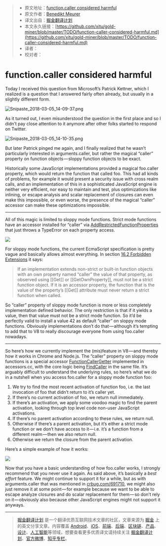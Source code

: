 > * 原文地址：[function.caller considered harmful](https://medium.com/@bmeurer/function-caller-considered-harmful-45f06916c907)
> * 原文作者：[Benedikt Meurer](https://medium.com/@bmeurer?source=post_header_lockup)
> * 译文出自：[掘金翻译计划](https://github.com/xitu/gold-miner)
> * 本文永久链接：[https://github.com/xitu/gold-miner/blob/master/TODO/function-caller-considered-harmful.md](https://github.com/xitu/gold-miner/blob/master/TODO/function-caller-considered-harmful.md)
> * 译者：
> * 校对者：

# function.caller considered harmful

Today I received this question from Microsoft’s Patrick Kettner, which I realized is a question that I answered fairly often already, but usually in a slightly different form.

![Snipaste_2018-03-05_14-09-37.png](https://i.loli.net/2018/03/05/5a9cdf3029af2.png)

As it turned out, I even misunderstood the question in the first place and so I didn’t pay close attention to it anymore after other folks started to respond on Twitter.

![Snipaste_2018-03-05_14-10-35.png](https://i.loli.net/2018/03/05/5a9cdf5faff49.png)

But later Patrick pinged me again, and I finally realized that he wasn’t particularly interested in arguments.caller, but rather the magical “caller” property on function objects — sloppy function objects to be exact.

Historically some JavaScript implementations provided a magical foo.caller property, which would return the function that called foo. This had all kinds of problems, for example it would present a security issue with cross realm calls, and an implementation of this in a sophisticated JavaScript engine is neither very efficient, nor easy to maintain and test, plus optimizations like inlining, or escape analysis and scalar replacement of closures can even make this impossible, or even worse, the presence of the magical “caller” accessor can make these optimizations impossible.

* * *

All of this magic is limited to sloppy mode functions. Strict mode functions have an accessor installed for “caller” via [AddRestrictedFunctionProperties](https://tc39.github.io/ecma262/#sec-addrestrictedfunctionproperties) that just throws a TypeError on each property access.

![](https://cdn-images-1.medium.com/max/800/1*c_2sPWSdvAKKPq1Lz9BD7A.png)

For sloppy mode functions, the current EcmaScript specification is pretty vague and basically allows almost everything. In section [16.2 Forbidden Extensions](https://tc39.github.io/ecma262/#sec-forbidden-extensions) it says:

> If an implementation extends non-strict or built-in function objects with an own property named “caller” the value of that property, as observed using [[Get]] or [[GetOwnProperty]], must not be a strict function object. If it is an accessor property, the function that is the value of the property’s [[Get]] attribute must never return a strict function when called.

So “caller” property of sloppy mode function is more or less completely implementation defined behavior. The only restriction is that if it yields a value, then that value must not be a strict mode function. So it’d be perfectly valid to install a value 42 as default “caller” on sloppy mode functions. Obviously implementations don’t do that — although it’s tempting to add that to V8 to really discourage everyone from using foo.caller nowadays.

* * *

So here’s how we currently implement the (mis)feature in V8 — and thereby how it works in Chrome and Node.js. The “caller” property on sloppy mode functions is a special accessor [FunctionCallerGetter](https://cs.chromium.org/chromium/src/v8/src/accessors.cc?type=cs&l=1044) implemented in accessors.cc, with the core logic being [FindCaller](https://cs.chromium.org/chromium/src/v8/src/accessors.cc?type=cs&l=1000) in the same file. It’s arguably difficult to understand the underlying rules, so here’s what we do in a nutshell when you access foo.caller for a sloppy mode function foo:

1.  We try to find the most recent activation of function foo, i.e. the last invocation of foo that didn’t return to it’s caller yet.
2.  If there’s no current activation of foo, we return null immediately.
3.  If there’s an activation, we apply some voodoo magic to find the parent activation, looking through top level code non-user JavaScript activations.
4.  If there’s no parent activation according to these rules, we return null.
5.  Otherwise if there’s a parent activation, but it’s either a strict mode function or we don’t have access to it — i.e. it’s a function from a different realm — then we also return null.
6.  Otherwise we return the closure from the parent activation.

Here’s a simple example of how it works:

![](https://cdn-images-1.medium.com/max/800/1*ulOC-6Xuiy9FGDKk19ge0A.png)

Now that you have a basic understanding of how foo.caller works, I strongly recommend that you never use it again. As said above, it’s basically a _best effort_ feature. We might continue to support it for a while, but as with arguments.caller that was mentioned in [crbug.com/691710](https://bugs.chromium.org/p/chromium/issues/detail?id=691710), we might also just remove it at some point — for example because we want to be able to escape analyze closures and do scalar replacement for them — so don’t rely on it — obviously also because other JavaScript engines might not support it anyways.


---

> [掘金翻译计划](https://github.com/xitu/gold-miner) 是一个翻译优质互联网技术文章的社区，文章来源为 [掘金](https://juejin.im) 上的英文分享文章。内容覆盖 [Android](https://github.com/xitu/gold-miner#android)、[iOS](https://github.com/xitu/gold-miner#ios)、[前端](https://github.com/xitu/gold-miner#前端)、[后端](https://github.com/xitu/gold-miner#后端)、[区块链](https://github.com/xitu/gold-miner#区块链)、[产品](https://github.com/xitu/gold-miner#产品)、[设计](https://github.com/xitu/gold-miner#设计)、[人工智能](https://github.com/xitu/gold-miner#人工智能)等领域，想要查看更多优质译文请持续关注 [掘金翻译计划](https://github.com/xitu/gold-miner)、[官方微博](http://weibo.com/juejinfanyi)、[知乎专栏](https://zhuanlan.zhihu.com/juejinfanyi)。

